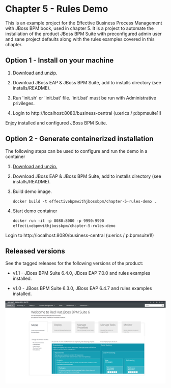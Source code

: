 Chapter 5 - Rules Demo 
=============================
This is an example project for the Effective Business Process Management with JBoss BPM book, 
used in chapter 5. It is a project to automate the installation of the product JBoss BPM Suite 
with preconfigured admin user and sane project defaults along with the rules examples covered 
in this chapter.


Option 1 - Install on your machine
----------------------------------
1. [Download and unzip.](https://github.com/effectivebpmwithjbossbpm/chapter-5-rules-demo/archive/master.zip)

2. Download JBoss EAP & JBoss BPM Suite, add to installs directory (see installs/README).

3. Run 'init.sh' or 'init.bat' file. 'init.bat' must be run with Administrative privileges. 

4. Login to http://localhost:8080/business-central  (u:erics / p:bpmsuite1!)

Enjoy installed and configured JBoss BPM Suite.


Option 2 - Generate containerized installation
----------------------------------------------
The following steps can be used to configure and run the demo in a container

1. [Download and unzip.](https://github.com/effectivebpmwithjbossbpm/chapter-5-rules-demo/archive/master.zip)

2. Download JBoss EAP & JBoss BPM Suite, add to installs directory (see installs/README).

3. Build demo image.

	```
	docker build -t effectivebpmwithjbossbpm/chapter-5-rules-demo .
	```

4. Start demo container

	```
	docker run -it -p 8080:8080 -p 9990:9990 effectivebpmwithjbossbpm/chapter-5-rules-demo
	```

Login to http://localhost:8080/business-central (u:erics / p:bpmsuite1!) 


Released versions
-----------------
See the tagged releases for the following versions of the product:

- v1.1 - JBoss BPM Suite 6.4.0, JBoss EAP 7.0.0 and rules examples installed.

- v1.0 - JBoss BPM Suite 6.3.0, JBoss EAP 6.4.7 and rules examples installed.

![BPM Suite](https://raw.githubusercontent.com/effectivebpmwithjbossbpm/chapter-5-rules-demo/master/docs/demo-images/bpmsuite.png)
